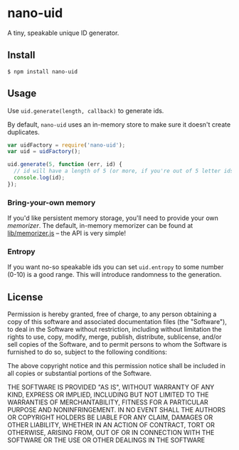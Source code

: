 # nano-uid

A tiny, speakable unique ID generator.

## Install

```shell
$ npm install nano-uid
```

## Usage

Use `uid.generate(length, callback)` to generate ids.

By default, `nano-uid` uses an in-memory store to make sure it doesn't create duplicates.

```javascript
var uidFactory = require('nano-uid');
var uid = uidFactory();

uid.generate(5, function (err, id) {
  // id will have a length of 5 (or more, if you're out of 5 letter ids!)
  console.log(id);
});
```

### Bring-your-own memory

If you'd like persistent memory storage, you'll need to provide your own *memorizer*. The default, in-memory memorizer can be found at [lib/memorizer.js](lib/memorizer.js) – the API is very simple!

### Entropy

If you want no-so speakable ids you can set `uid.entropy` to some number (0-10) is a good range. This will introduce randomness to the generation.

## License

Permission is hereby granted, free of charge, to any person obtaining a copy of this software and associated documentation files (the "Software"), to deal in the Software without restriction, including without limitation the rights to use, copy, modify, merge, publish, distribute, sublicense, and/or sell copies of the Software, and to permit persons to whom the Software is furnished to do so, subject to the following conditions:

The above copyright notice and this permission notice shall be included in all copies or substantial portions of the Software.

THE SOFTWARE IS PROVIDED "AS IS", WITHOUT WARRANTY OF ANY KIND, EXPRESS OR IMPLIED, INCLUDING BUT NOT LIMITED TO THE WARRANTIES OF MERCHANTABILITY, FITNESS FOR A PARTICULAR PURPOSE AND NONINFRINGEMENT. IN NO EVENT SHALL THE AUTHORS OR COPYRIGHT HOLDERS BE LIABLE FOR ANY CLAIM, DAMAGES OR OTHER LIABILITY, WHETHER IN AN ACTION OF CONTRACT, TORT OR OTHERWISE, ARISING FROM, OUT OF OR IN CONNECTION WITH THE SOFTWARE OR THE USE OR OTHER DEALINGS IN THE SOFTWARE